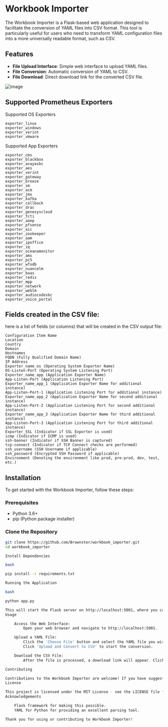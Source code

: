 # Workbook Importer

The Workbook Importer is a Flask-based web application designed to facilitate the conversion of YAML files into CSV format. This tool is particularly useful for users who need to transform YAML configuration files into a more universally readable format, such as CSV.

## Features

- **File Upload Interface**: Simple web interface to upload YAML files.
- **File Conversion**: Automatic conversion of YAML to CSV.
- **File Download**: Direct download link for the converted CSV file.

![image](https://github.com/user-attachments/assets/854844e8-a318-4443-8bd5-e2f2f9fe5d5e)

## Supported Prometheus Exporters

Supported OS Exporters

    exporter_linux
    exporter_windows
    exporter_verint
    exporter_vmware

Supported App Exporters

    exporter_cms
    exporter_blackbox
    exporter_avayasbc
    exporter_aes
    exporter_verint
    exporter_gateway
    exporter_breeze
    exporter_sm
    exporter_acm
    exporter_jmx
    exporter_kafka
    exporter_callback
    exporter_drac
    exporter_genesyscloud
    exporter_tcti
    exporter_aaep
    exporter_pfsense
    exporter_aic
    exporter_zookeeper
    exporter_aam
    exporter_ipoffice
    exporter_iq
    exporter_oceanamonitor
    exporter_ams
    exporter_pc5
    exporter_wfodb
    exporter_nuancelm
    exporter_baas
    exporter_redis
    exporter_mpp
    exporter_network
    exporter_weblm
    exporter_audiocodesbc
    exporter_voice_portal

## Fields created in the CSV file:
here is a list of fields (or columns) that will be created in the CSV output file:

    Configuration Item Name
    Location
    Country
    Domain
    Hostnames
    FQDN (Fully Qualified Domain Name)
    IP Address
    Exporter_name_os (Operating System Exporter Name)
    OS-Listen-Port (Operating System Listening Port)
    Exporter_name_app (Application Exporter Name)
    App-Listen-Port (Application Listening Port)
    Exporter_name_app_1 (Application Exporter Name for additional instance)
    App-Listen-Port-1 (Application Listening Port for additional instance)
    Exporter_name_app_2 (Application Exporter Name for second additional instance)
    App-Listen-Port-2 (Application Listening Port for second additional instance)
    Exporter_name_app_3 (Application Exporter Name for third additional instance)
    App-Listen-Port-3 (Application Listening Port for third additional instance)
    Exporter_SSL (Indicator if SSL Exporter is used)
    icmp (Indicator if ICMP is used)
    ssh-banner (Indicator if SSH Banner is captured)
    tcp-connect (Indicator if TCP Connect checks are performed)
    ssh_username (SSH Username if applicable)
    ssh_password (Encrypted SSH Password if applicable)
    Environment (Denoting the environment like prod, pre-prod, dev, test, etc.)

## Installation

To get started with the Workbook Importer, follow these steps:

### Prerequisites

- Python 3.6+
- pip (Python package installer)

### Clone the Repository

```bash
git clone https://github.com/Brownster/workbook_importer.git
cd workbook_importer

Install Dependencies

bash

pip install -r requirements.txt

Running the Application

bash

python app.py

This will start the Flask server on http://localhost:5001, where you can access the web interface to upload YAML files.
Usage

    Access the Web Interface:
        Open your web browser and navigate to http://localhost:5001.

    Upload a YAML File:
        Click the 'Choose File' button and select the YAML file you wish to convert.
        Click 'Upload and Convert to CSV' to start the conversion.

    Download the CSV File:
        After the file is processed, a download link will appear. Click the link to download the converted CSV file.

Contributing

Contributions to the Workbook Importer are welcome! If you have suggestions for improvements or encounter any issues, please open an issue or submit a pull request.
License

This project is licensed under the MIT License - see the LICENSE file for details.
Acknowledgements

    Flask framework for making this possible.
    YAML for Python for providing an excellent parsing tool.

Thank you for using or contributing to Workbook Importer!
